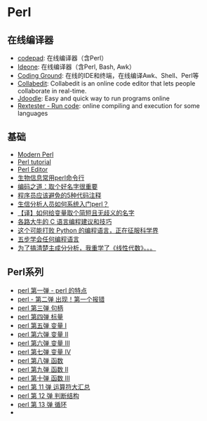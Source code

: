 # Perl

## 在线编译器
* [codepad](http://codepad.org/): 在线编译器（含Perl）
* [Ideone](http://ideone.com/): 在线编译器（含Perl, Bash, Awk）
* [Coding Ground](http://www.tutorialspoint.com/codingground.htm): 在线的IDE和终端，在线编译Awk、Shell、Perl等
* [Collabedit](http://collabedit.com/): Collabedit is an online code editor that lets people collaborate in real-time.
* [Jdoodle](https://www.jdoodle.com/): Easy and quick way to run programs online
* [Rextester - Run code](http://rextester.com/l/perl_online_compiler): online compiling and execution for some languages

## 基础
* [Modern Perl](http://modernperlbooks.com/books/modern_perl_2014/)
* [Perl tutorial](http://perlmaven.com/perl-tutorial)
* [Perl Editor](http://perlmaven.com/perl-editor)
* [生物信息常用perl命令行](http://www.pineapplechina.com/?p=12)
* [编码之道：取个好名字很重要](https://linux.cn/article-6334-1.html)
* [程序员应该避免的5种代码注释](https://linux.cn/article-6333-1.html)
* [生信分析人员如何系统入门perl？](http://www.bio-info-trainee.com/1667.html)
* [【译】如何给变量取个简短且无歧义的名字](http://yemengying.com/2016/06/25/cleanCode4naming)
* [各路大牛的 C 语言编程建议和技巧](https://mp.weixin.qq.com/s?__biz=MzA3MTIyNzIxOQ==&mid=2655539784&idx=3&sn=4e23c21b5f9ac73bbc62d3b56518c749&chksm=848c3074b3fbb962a9549418045655da40497cd938044b079d4e209463124c2b7713271e0218&mpshare=1&scene=1&srcid=0520Y2YKLnxE4RJL3iaiGbDo&sharer_sharetime=1589970975623&sharer_shareid=49bb68e4d4ad9f65af077f4e54025da0&key=ee7920faaaff2a8b8c0a1f68c4b9f2896d05b0a0fa1bbeb02e1203ce0762ecd8407b88657453f0db597f55ec93c34dbbf405c9f703273e35d72073bc1f230e6b7d12ba80c04aa3b7040368f003437854&ascene=1&uin=MjEyMzUzNDk2MQ%3D%3D&devicetype=Windows+XP&version=62060841&lang=zh_CN&exportkey=AbnICVNht3YXns2vlA9%2FDys%3D&pass_ticket=WeQ%2F9lMsk9TGefvhi5xsI1DxDC0Tuk826MThQy%2BRPMirkkwS6E8ZoGX%2BTcUnIroA)
* [这个可能打败 Python 的编程语言，正在征服科学界](https://mp.weixin.qq.com/s?__biz=MjM5NDA1Njg2MA==&mid=2652011279&idx=1&sn=6643f50df6866e10b7ec5d580002b9f4&chksm=bd6b44fc8a1ccdead4ca4ef5e410aa729552797cb4cb696612cbd16ab1e2dd4803c287506e68&mpshare=1&scene=1&srcid=1111taP28b27tkyuVYaBzbNw&sharer_sharetime=1605145038394&sharer_shareid=49bb68e4d4ad9f65af077f4e54025da0#rd)
* [五步学会任何编程语言](https://linux.cn/article-12842-1.html)
* [为了搞清楚主成分分析，我重学了《线性代数》。。。](https://mp.weixin.qq.com/s?__biz=MzA5NzQzOTgzMw==&mid=2650863590&idx=1&sn=787c72e4b1dd25e0ad14ca61069653a6&chksm=8b548ed0bc2307c6fde64295bcba06da634a77c313186d36bb100aad6f129a98bad8835945de&mpshare=1&scene=1&srcid=0225MFSd8rb46Rd81JzguX6Y&sharer_sharetime=1614248414829&sharer_shareid=49bb68e4d4ad9f65af077f4e54025da0&key=6f239cbca45393dd6dff3b3bc4222eb775a7c439ef25f43768bf8d4536ab78d9c3cdbfabfc1b7e296b0a4d8fc3820ad135fec4988bd62560fb177b3d8d219737712ad3c426bf251153a07599b6bdfc6eeb4e063dbf485e952036f12ea28dfcf67360e3b0dd183f4ad675d172ae670bbd234154092862e1981afc8403012adfc7&ascene=1&uin=MjEyMzUzNDk2MQ%3D%3D&devicetype=Windows+7&version=62090529&lang=en&exportkey=AUxjij%2B57xva7NyMFmhOdN8%3D&pass_ticket=R9jpaUXpCFjBDIouxDFPMCQLobV6t8Qz8Er3IVMMhmM7ejfJujHQ7tA1WBEpmau8&wx_header=0)

## Perl系列

* [perl 第一弹 - perl 的特点](https://mp.weixin.qq.com/s?__biz=Mzg4MTUzOTExOQ==&mid=2247483653&idx=1&sn=84e9663dfd17e09aa596f9fb1da87974&chksm=cf652045f812a95399d1d1fc6f99025e06d3ca8d1baf5693ba1df8166cebc93431e6535b54d0&mpshare=1&scene=1&srcid=0304DTDy98pBi74U5mDmTn70&sharer_sharetime=1614828011979&sharer_shareid=49bb68e4d4ad9f65af077f4e54025da0&key=6e7650bbf447c5022d9af2681debefb4a2d5348a387472e44c9444e58b5b38c9149a1ed0dc096ea246f5b4f837e10faa2f3e374fadcbb9c79ce55c409429396a1552fdaad31b7455dbacb1496095b90707230495a5974cf06aa673bcb5dc173126ae5d19799754473ab9eb66ef5f8dd476df920d48b355376eaae45fac737676&ascene=1&uin=MjEyMzUzNDk2MQ%3D%3D&devicetype=Windows+7&version=62090529&lang=en&exportkey=AVi6GKFFZ5mGMZxVNkknFpw%3D&pass_ticket=Bh4FAxfj0KSjEcIt4%2FcYHhDYYfaUE11A2IqByvJEc4xWXD5pBJGeTH1P38QlXJOJ&wx_header=0)
* [perl - 第二弹 出现！第一个报错](https://mp.weixin.qq.com/s?__biz=Mzg4MTUzOTExOQ==&mid=2247483671&idx=1&sn=5d0d73940e2f11aadd2d415c4a9ca38e&chksm=cf652057f812a9413922afc56911e684fc2b6b5ad446abf3947fa602975a3fca131685ac7165&mpshare=1&scene=1&srcid=0304R3AHfeRaaIhtG6fyNwCP&sharer_sharetime=1614828006015&sharer_shareid=49bb68e4d4ad9f65af077f4e54025da0&key=6f239cbca45393ddf190397138768b0bfcfe6e618be2907ded02d7d36ea747600d23b4801dd31a0bcfa917bf2fee361cc8407051dbbf6ba1c8f7b51856d7d145654997f8e993e2383b655cc060d521a735df0325e5cfcbe2074c7f91c902bd0b2199ec42aae21936051859795480eb16d1af1d7059a40ac3239b52d5ce15ffd8&ascene=1&uin=MjEyMzUzNDk2MQ%3D%3D&devicetype=Windows+7&version=62090529&lang=en&exportkey=AVvr13PWhc3bgNpdCFHckF4%3D&pass_ticket=Bh4FAxfj0KSjEcIt4%2FcYHhDYYfaUE11A2IqByvJEc4xWXD5pBJGeTH1P38QlXJOJ&wx_header=0)
* [perl 第三弹 句柄](https://mp.weixin.qq.com/s?__biz=Mzg4MTUzOTExOQ==&mid=2247483687&idx=1&sn=cdbb08c5ff0e75bb10279413de9c51b9&chksm=cf652067f812a971b463adcff9b19d6ff72de2d9f794bcc7951705309a93999cc3ff360717c4&scene=21#wechat_redirect)
* [perl 第四弹 标量](https://mp.weixin.qq.com/s?__biz=Mzg4MTUzOTExOQ==&mid=2247483696&idx=1&sn=ab1ea7e0971173088937116dc37f6897&chksm=cf652070f812a966cdfd0264ffca66ed0e5a273187e62d29abf7bf8b909e5df0820552d5fff8&scene=21#wechat_redirect)
* [perl 第五弹 变量 I](https://mp.weixin.qq.com/s?__biz=Mzg4MTUzOTExOQ==&mid=2247483704&idx=1&sn=9b8381eefb0370b2456c4684230045ca&chksm=cf652078f812a96e0a7ceeb269bda25b2209a24aa4e917089cae845d112e35daa282ea5dbb7d&scene=21#wechat_redirect)
* [perl 第六弹 变量 II](https://mp.weixin.qq.com/s?__biz=Mzg4MTUzOTExOQ==&mid=2247483715&idx=1&sn=83e6253aea8b3cd5937508a36b7bc069&chksm=cf652003f812a915f28f138a89ec5000ee0b7d98292d5eaff87ff1c9993f0da0267528b3532a&scene=21#wechat_redirect)
* [perl 第六弹 变量 III](https://mp.weixin.qq.com/s?__biz=Mzg4MTUzOTExOQ==&mid=2247483723&idx=1&sn=13945610f5088afc4204fb424932bb9e&chksm=cf65200bf812a91db8d0706ceee4551e2f16b9ff5193c66987a74770c79e1a5395fb9b34d1f5&scene=21#wechat_redirect)
* [perl 第七弹 变量 IV](https://mp.weixin.qq.com/s?__biz=Mzg4MTUzOTExOQ==&mid=2247483736&idx=1&sn=6683d3ba15d39f84d82dec8379171928&chksm=cf652018f812a90ea65035a320c2a6fc82b2f08c308e1e80657fa1d0a437e5ba13cb4b099d05&scene=21#wechat_redirect)
* [perl 第八弹 函数](https://mp.weixin.qq.com/s?__biz=Mzg4MTUzOTExOQ==&mid=2247483744&idx=1&sn=fe1c89bd26a43ee04165213d44a48995&chksm=cf652020f812a9361060c80e39bfcb19327f71f11879a4eb4efa4b5e057595d4b2234abecbe9&scene=21#wechat_redirect)
* [perl 第九弹 函数 II](https://mp.weixin.qq.com/s?__biz=Mzg4MTUzOTExOQ==&mid=2247483756&idx=1&sn=d4be7e67a08d40e833aa8de85e8348dd&chksm=cf65202cf812a93ae36ea990da80ecbf9f9b95bed7316c5c2d3dde1f014e199fed66692e65a5&scene=21#wechat_redirect)
* [perl 第十弹 函数 III](https://mp.weixin.qq.com/s?__biz=Mzg4MTUzOTExOQ==&mid=2247483765&idx=1&sn=09194686561480b1003a8125f798036c&chksm=cf652035f812a9231153b8649fd3ae373d21c962847b35e3ffe2f1fbde79c18208237e853cd3&scene=21#wechat_redirect)
* [perl 第 11 弹 运算符大汇总](https://mp.weixin.qq.com/s?__biz=Mzg4MTUzOTExOQ==&mid=2247483781&idx=1&sn=14bda713a909b3db58afa4374754852f&chksm=cf6520c5f812a9d3d9648fe89788d3461538f8a4b227bc99016c4b8975f31394198d43db8940&scene=21#wechat_redirect)
* [perl 第 12 弹 判断结构](https://mp.weixin.qq.com/s?__biz=Mzg4MTUzOTExOQ==&mid=2247483807&idx=1&sn=a291141c40021f1618b082f5b6027301&chksm=cf6520dff812a9c9696fa7fd5af9663eaa37c1bbe25a3887109a42680a9f4b004c4b0c422164&mpshare=1&scene=1&srcid=0304RIE0QxdNY5LDevR3fQeo&sharer_sharetime=1614827682343&sharer_shareid=49bb68e4d4ad9f65af077f4e54025da0&key=6e7650bbf447c50215af2f16a97cd0a1cf52698e44fe5fa4bc25ce2b737f38be62686a953103aaec2d5a195c220588ff6899115d4ddbec7afe95072a16c7b6f55394fd3df973aaf854466cc8685002599ded703335beb8300caa6f0ec10264df40dadc9fe2aadba0c7f29c4979b9ca82aa10cbc446cdadfbe37ff3652e490261&ascene=1&uin=MjEyMzUzNDk2MQ%3D%3D&devicetype=Windows+7&version=62090529&lang=en&exportkey=AUBXMmi%2Bfhfpe7uej6SKnBI%3D&pass_ticket=Bh4FAxfj0KSjEcIt4%2FcYHhDYYfaUE11A2IqByvJEc4xWXD5pBJGeTH1P38QlXJOJ&wx_header=0)
* [perl 第 13 弹 循环](https://mp.weixin.qq.com/s?__biz=Mzg4MTUzOTExOQ==&mid=2247483817&idx=1&sn=33c0f6ef3a353bdb8cf776c95b1915b3&chksm=cf6520e9f812a9ff53a50e73a3dd8a055a1820e0b9a57ace69b0713dfc8a4be3f10f883f1119&mpshare=1&scene=1&srcid=0309EBoFb1dQcTRBqt2xsDDV&sharer_sharetime=1615284209170&sharer_shareid=49bb68e4d4ad9f65af077f4e54025da0&key=56a3b1411e85bb0064ce32ed96315d4831285db728dbeb47490a48e032fc90d32c9223443940af35b1249c109a969c84aea625e6734adb186f295deb38e3afce5f68df47f0f6a2a5835483c0f96cbd9d6f9ff599c1e171c4578730d61bec8a53b95669316fd37096c7541336de2ac86b3e46d03b361d4b6442bd28fda75ef84b&ascene=1&uin=MjEyMzUzNDk2MQ%3D%3D&devicetype=Windows+7&version=62090529&lang=en&exportkey=AewkjGFK8ja2lH8G0O8gKz0%3D&pass_ticket=mdWDLgjzI58mP7Och8jrfCRHGos7E6lrKRCNa3qlEJ0owi5vJZE9rce8dnC1QxBQ&wx_header=0)
* []()